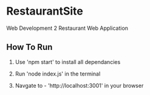 # RestaurantSite

Web Development 2 Restaurant Web Application

## How To Run

1. Use 'npm start' to install all dependancies

2. Run 'node index.js' in the terminal

3. Navgate to - 'http://localhost:3001' in your browser
